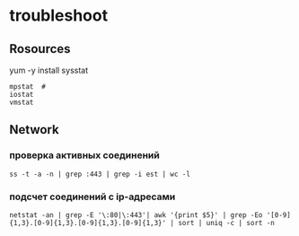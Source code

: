 troubleshoot
============
## Rosources

yum -y install sysstat
    
    mpstat  # 
    iostat
    vmstat


## Network

### проверка активных соединений

    ss -t -a -n | grep :443 | grep -i est | wc -l
    
### подсчет соединений с ip-адресами
    netstat -an | grep -E '\:80|\:443'| awk '{print $5}' | grep -Eo '[0-9]{1,3}.[0-9]{1,3}.[0-9]{1,3}.[0-9]{1,3}' | sort | uniq -c | sort -n